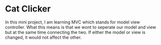 # Cat Clicker

In this mini project, I am learning MVC which stands for model view controller. What this means is that we wont to seperate our model and view but at the same time connecting the two. If either the model or view is changed, it would not affect the other. 

